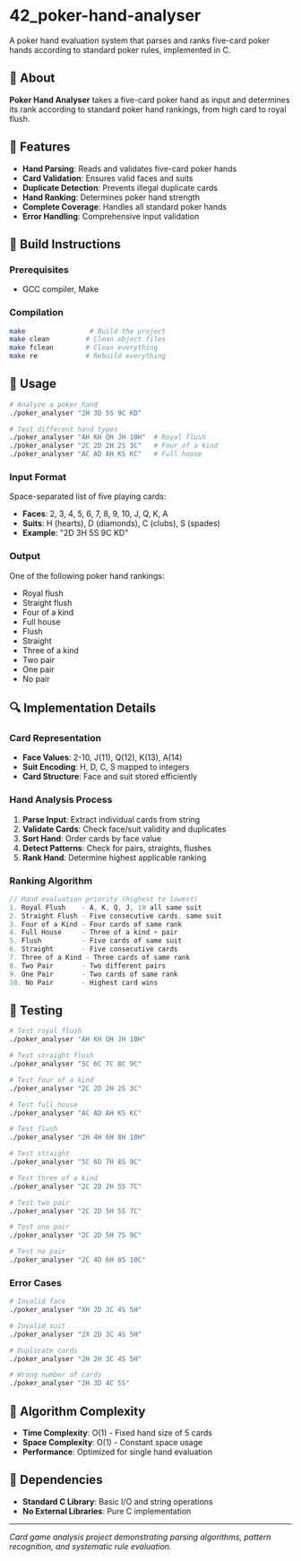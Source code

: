 # 42_poker-hand-analyser

A poker hand evaluation system that parses and ranks five-card poker hands according to standard poker rules, implemented in C.

## 📖 About

**Poker Hand Analyser** takes a five-card poker hand as input and determines its rank according to standard poker hand rankings, from high card to royal flush.

## 🚀 Features

- **Hand Parsing**: Reads and validates five-card poker hands
- **Card Validation**: Ensures valid faces and suits
- **Duplicate Detection**: Prevents illegal duplicate cards
- **Hand Ranking**: Determines poker hand strength
- **Complete Coverage**: Handles all standard poker hands
- **Error Handling**: Comprehensive input validation

## 🔧 Build Instructions

### Prerequisites

- GCC compiler, Make

### Compilation

```bash
make                # Build the project
make clean         # Clean object files
make fclean        # Clean everything
make re            # Rebuild everything
```

## 📝 Usage

```bash
# Analyze a poker hand
./poker_analyser "2H 3D 5S 9C KD"

# Test different hand types
./poker_analyser "AH KH QH JH 10H"  # Royal flush
./poker_analyser "2C 2D 2H 2S 3C"   # Four of a kind
./poker_analyser "AC AD AH KS KC"   # Full house
```

### Input Format

Space-separated list of five playing cards:

- **Faces**: 2, 3, 4, 5, 6, 7, 8, 9, 10, J, Q, K, A
- **Suits**: H (hearts), D (diamonds), C (clubs), S (spades)
- **Example**: "2D 3H 5S 9C KD"

### Output

One of the following poker hand rankings:

- Royal flush
- Straight flush
- Four of a kind
- Full house
- Flush
- Straight
- Three of a kind
- Two pair
- One pair
- No pair

## 🔍 Implementation Details

### Card Representation

- **Face Values**: 2-10, J(11), Q(12), K(13), A(14)
- **Suit Encoding**: H, D, C, S mapped to integers
- **Card Structure**: Face and suit stored efficiently

### Hand Analysis Process

1. **Parse Input**: Extract individual cards from string
2. **Validate Cards**: Check face/suit validity and duplicates
3. **Sort Hand**: Order cards by face value
4. **Detect Patterns**: Check for pairs, straights, flushes
5. **Rank Hand**: Determine highest applicable ranking

### Ranking Algorithm

```c
// Hand evaluation priority (highest to lowest)
1. Royal Flush    - A, K, Q, J, 10 all same suit
2. Straight Flush - Five consecutive cards, same suit
3. Four of a Kind - Four cards of same rank
4. Full House     - Three of a kind + pair
5. Flush          - Five cards of same suit
6. Straight       - Five consecutive cards
7. Three of a Kind - Three cards of same rank
8. Two Pair       - Two different pairs
9. One Pair       - Two cards of same rank
10. No Pair       - Highest card wins
```

## 🧪 Testing

```bash
# Test royal flush
./poker_analyser "AH KH QH JH 10H"

# Test straight flush
./poker_analyser "5C 6C 7C 8C 9C"

# Test four of a kind
./poker_analyser "2C 2D 2H 2S 3C"

# Test full house
./poker_analyser "AC AD AH KS KC"

# Test flush
./poker_analyser "2H 4H 6H 8H 10H"

# Test straight
./poker_analyser "5C 6D 7H 8S 9C"

# Test three of a kind
./poker_analyser "2C 2D 2H 5S 7C"

# Test two pair
./poker_analyser "2C 2D 5H 5S 7C"

# Test one pair
./poker_analyser "2C 2D 5H 7S 9C"

# Test no pair
./poker_analyser "2C 4D 6H 8S 10C"
```

### Error Cases

```bash
# Invalid face
./poker_analyser "XH 2D 3C 4S 5H"

# Invalid suit
./poker_analyser "2X 2D 3C 4S 5H"

# Duplicate cards
./poker_analyser "2H 2H 3C 4S 5H"

# Wrong number of cards
./poker_analyser "2H 3D 4C 5S"
```

## 🎯 Algorithm Complexity

- **Time Complexity**: O(1) - Fixed hand size of 5 cards
- **Space Complexity**: O(1) - Constant space usage
- **Performance**: Optimized for single hand evaluation

## 🔗 Dependencies

- **Standard C Library**: Basic I/O and string operations
- **No External Libraries**: Pure C implementation

---

_Card game analysis project demonstrating parsing algorithms, pattern recognition, and systematic rule evaluation._
